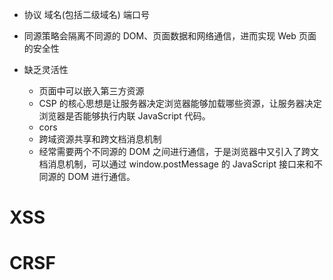 * 协议 域名(包括二级域名) 端口号
* 同源策略会隔离不同源的 DOM、页面数据和网络通信，进而实现 Web 页面的安全性

* 缺乏灵活性
    - 页面中可以嵌入第三方资源
    - CSP 的核心思想是让服务器决定浏览器能够加载哪些资源，让服务器决定浏览器是否能够执行内联 JavaScript 代码。
    - cors
    - 跨域资源共享和跨文档消息机制
    - 经常需要两个不同源的 DOM 之间进行通信，于是浏览器中又引入了跨文档消息机制，可以通过 window.postMessage 的 JavaScript 接口来和不同源的 DOM 进行通信。




# XSS

# CRSF 